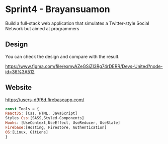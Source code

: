 # Sprint4 - Brayansuamon
Build a full-stack web application that simulates a Twitter-style Social Network but aimed at programmers

## Design
You can check the design and compare with the result.

https://www.figma.com/file/exmyAZeGSjZI3Rg74rDERR/Devs-United?node-id=36%3A512

## Website
https://users-d9f6d.firebaseapp.com/

```js
const Tools = {
ReactJS: [Css, HTML, JavaScript]
Styles Css:[SASS,Styled-Components]
Hooks: [UseContext,UseEffect, UseReducer, UseState] 
Firebase:[Hosting, Firestore, Authentication]
OS:[Linux, GitLens]
}
```
```

